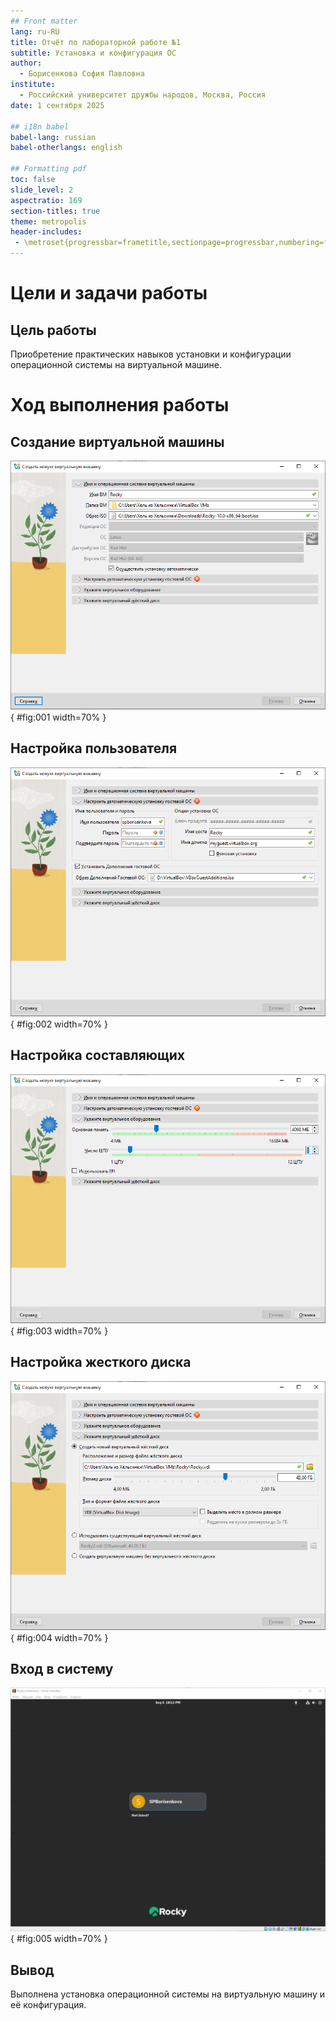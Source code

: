 ```yaml
---
## Front matter
lang: ru-RU
title: Отчёт по лабораторной работе №1
subtitle: Установка и конфигурация ОС
author:
  - Борисенкова София Павловна
institute:
  - Российский университет дружбы народов, Москва, Россия
date: 1 сентября 2025

## i18n babel
babel-lang: russian
babel-otherlangs: english

## Formatting pdf
toc: false
slide_level: 2
aspectratio: 169
section-titles: true
theme: metropolis
header-includes:
 - \metroset{progressbar=frametitle,sectionpage=progressbar,numbering=fraction}
---
```


# Цели и задачи работы

## Цель работы

Приобретение практических навыков установки и конфигурации операционной системы на виртуальной машине.

# Ход выполнения работы

## Создание виртуальной машины

![Создание виртуальной машины](image/1.png){ #fig:001 width=70% }

## Настройка пользователя

![Настройка пользователя](image/2.png){ #fig:002 width=70% }

## Настройка составляющих

![Настройка составляющих](image/3.png){ #fig:003 width=70% }

## Настройка жесткого диска

![Настройка жесткого диска](image/4.png){ #fig:004 width=70% }

## Вход в систему

![Вход в систему ](image/5.png){ #fig:005 width=70% }

## Вывод

Выполнена установка операционной системы на виртуальную машину и её конфигурация.

